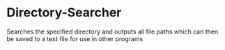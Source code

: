 # Directory-Searcher
Searches the specified directory and outputs all file paths which can then be saved to a text file for use in other programs
